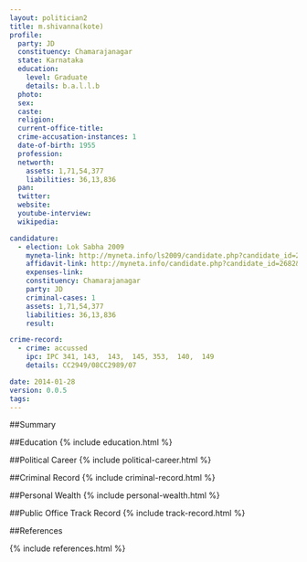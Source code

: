 ```yaml
---
layout: politician2
title: m.shivanna(kote)
profile: 
  party: JD
  constituency: Chamarajanagar
  state: Karnataka
  education: 
    level: Graduate
    details: b.a.l.l.b
  photo: 
  sex: 
  caste: 
  religion: 
  current-office-title: 
  crime-accusation-instances: 1
  date-of-birth: 1955
  profession: 
  networth: 
    assets: 1,71,54,377
    liabilities: 36,13,836
  pan: 
  twitter: 
  website: 
  youtube-interview: 
  wikipedia: 

candidature: 
  - election: Lok Sabha 2009
    myneta-link: http://myneta.info/ls2009/candidate.php?candidate_id=2682
    affidavit-link: http://myneta.info/candidate.php?candidate_id=2682&scan=original
    expenses-link: 
    constituency: Chamarajanagar 
    party: JD
    criminal-cases: 1
    assets: 1,71,54,377
    liabilities: 36,13,836
    result:  

crime-record: 
  - crime: accussed
    ipc: IPC 341, 143,  143,  145, 353,  140,  149
    details: CC2949/08CC2989/07 

date: 2014-01-28
version: 0.0.5
tags: 
---
```

##Summary


##Education
{% include education.html %}


##Political Career
{% include political-career.html %}


##Criminal Record
{% include criminal-record.html %}


##Personal Wealth
{% include personal-wealth.html %}


##Public Office Track Record
{% include track-record.html %}


##References


{% include references.html %}